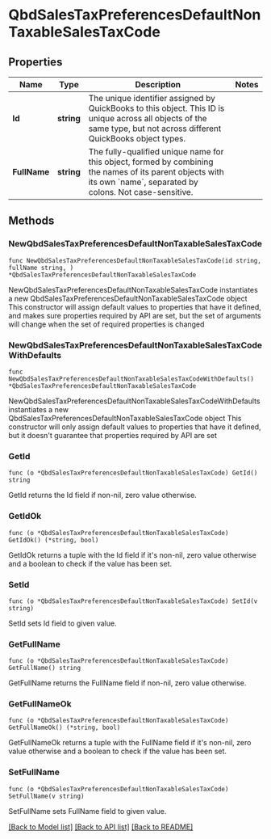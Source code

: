# QbdSalesTaxPreferencesDefaultNonTaxableSalesTaxCode

## Properties

Name | Type | Description | Notes
------------ | ------------- | ------------- | -------------
**Id** | **string** | The unique identifier assigned by QuickBooks to this object. This ID is unique across all objects of the same type, but not across different QuickBooks object types. | 
**FullName** | **string** | The fully-qualified unique name for this object, formed by combining the names of its parent objects with its own &#x60;name&#x60;, separated by colons. Not case-sensitive. | 

## Methods

### NewQbdSalesTaxPreferencesDefaultNonTaxableSalesTaxCode

`func NewQbdSalesTaxPreferencesDefaultNonTaxableSalesTaxCode(id string, fullName string, ) *QbdSalesTaxPreferencesDefaultNonTaxableSalesTaxCode`

NewQbdSalesTaxPreferencesDefaultNonTaxableSalesTaxCode instantiates a new QbdSalesTaxPreferencesDefaultNonTaxableSalesTaxCode object
This constructor will assign default values to properties that have it defined,
and makes sure properties required by API are set, but the set of arguments
will change when the set of required properties is changed

### NewQbdSalesTaxPreferencesDefaultNonTaxableSalesTaxCodeWithDefaults

`func NewQbdSalesTaxPreferencesDefaultNonTaxableSalesTaxCodeWithDefaults() *QbdSalesTaxPreferencesDefaultNonTaxableSalesTaxCode`

NewQbdSalesTaxPreferencesDefaultNonTaxableSalesTaxCodeWithDefaults instantiates a new QbdSalesTaxPreferencesDefaultNonTaxableSalesTaxCode object
This constructor will only assign default values to properties that have it defined,
but it doesn't guarantee that properties required by API are set

### GetId

`func (o *QbdSalesTaxPreferencesDefaultNonTaxableSalesTaxCode) GetId() string`

GetId returns the Id field if non-nil, zero value otherwise.

### GetIdOk

`func (o *QbdSalesTaxPreferencesDefaultNonTaxableSalesTaxCode) GetIdOk() (*string, bool)`

GetIdOk returns a tuple with the Id field if it's non-nil, zero value otherwise
and a boolean to check if the value has been set.

### SetId

`func (o *QbdSalesTaxPreferencesDefaultNonTaxableSalesTaxCode) SetId(v string)`

SetId sets Id field to given value.


### GetFullName

`func (o *QbdSalesTaxPreferencesDefaultNonTaxableSalesTaxCode) GetFullName() string`

GetFullName returns the FullName field if non-nil, zero value otherwise.

### GetFullNameOk

`func (o *QbdSalesTaxPreferencesDefaultNonTaxableSalesTaxCode) GetFullNameOk() (*string, bool)`

GetFullNameOk returns a tuple with the FullName field if it's non-nil, zero value otherwise
and a boolean to check if the value has been set.

### SetFullName

`func (o *QbdSalesTaxPreferencesDefaultNonTaxableSalesTaxCode) SetFullName(v string)`

SetFullName sets FullName field to given value.



[[Back to Model list]](../README.md#documentation-for-models) [[Back to API list]](../README.md#documentation-for-api-endpoints) [[Back to README]](../README.md)


